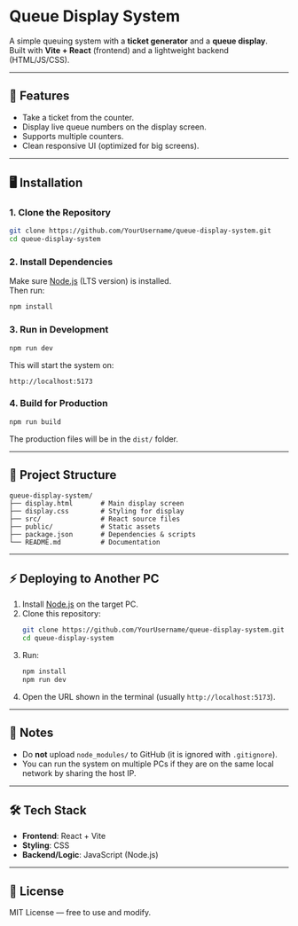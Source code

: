 # Queue Display System

A simple queuing system with a **ticket generator** and a **queue display**.  
Built with **Vite + React** (frontend) and a lightweight backend (HTML/JS/CSS).  

---

## 🚀 Features
- Take a ticket from the counter.
- Display live queue numbers on the display screen.
- Supports multiple counters.
- Clean responsive UI (optimized for big screens).

---

## 🖥️ Installation

### 1. Clone the Repository
```bash
git clone https://github.com/YourUsername/queue-display-system.git
cd queue-display-system
```

### 2. Install Dependencies
Make sure [Node.js](https://nodejs.org/) (LTS version) is installed.  
Then run:
```bash
npm install
```

### 3. Run in Development
```bash
npm run dev
```
This will start the system on:
```
http://localhost:5173
```

### 4. Build for Production
```bash
npm run build
```
The production files will be in the `dist/` folder.

---

## 📂 Project Structure
```
queue-display-system/
├── display.html       # Main display screen
├── display.css        # Styling for display
├── src/               # React source files
├── public/            # Static assets
├── package.json       # Dependencies & scripts
└── README.md          # Documentation
```

---

## ⚡ Deploying to Another PC
1. Install [Node.js](https://nodejs.org/) on the target PC.  
2. Clone this repository:
   ```bash
   git clone https://github.com/YourUsername/queue-display-system.git
   cd queue-display-system
   ```
3. Run:
   ```bash
   npm install
   npm run dev
   ```
4. Open the URL shown in the terminal (usually `http://localhost:5173`).

---

## 📌 Notes
- Do **not** upload `node_modules/` to GitHub (it is ignored with `.gitignore`).
- You can run the system on multiple PCs if they are on the same local network by sharing the host IP.

---

## 🛠️ Tech Stack
- **Frontend**: React + Vite
- **Styling**: CSS
- **Backend/Logic**: JavaScript (Node.js)

---

## 📜 License
MIT License — free to use and modify.
